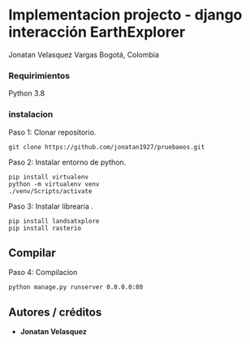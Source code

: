 # Implementacion projecto - django interacción EarthExplorer

Jonatan Velasquez Vargas
Bogotá, Colombia

### Requirimientos

Python 3.8 

### instalacion

Paso 1: Clonar repositorio.

```
git clone https://github.com/jonatan1927/pruebaeos.git
```
Paso 2: Instalar entorno de python.

```
pip install virtualenv
python -m virtualenv venv
./venv/Scripts/activate
```

Paso 3: Instalar librearia .

```
pip install landsatxplore
pip install rasterio
```

## Compilar

Paso 4: Compilacion

```
python manage.py runserver 0.0.0.0:80
```

## Autores / créditos
* **Jonatan Velasquez** 
